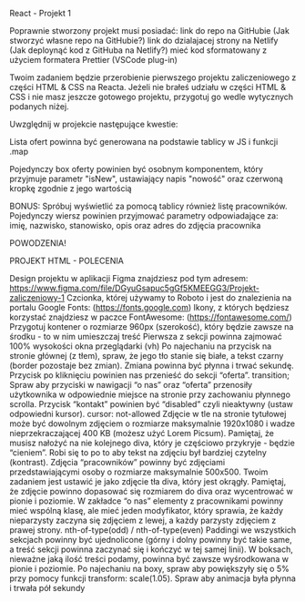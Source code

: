 React - Projekt 1

Poprawnie stworzony projekt musi posiadać:
link do repo na GitHubie (Jak stworzyć własne repo na GitHubie?)
link do dzialajacej strony na Netlify (Jak deploynąć kod z GitHuba na Netlify?)
mieć kod sformatowany z użyciem formatera Prettier (VSCode plug-in)

Twoim zadaniem będzie przerobienie pierwszego projektu zaliczeniowego z części HTML & CSS na Reacta.
Jeżeli nie brałeś udziału w części HTML & CSS i nie masz jeszcze gotowego projektu,
przygotuj go wedle wytycznych podanych niżej.

Uwzględnij w projekcie następujące kwestie:

Lista ofert powinna być generowana na podstawie tablicy w JS i funkcji .map

Pojedynczy box oferty powinien być osobnym komponentem, który przyjmuje parametr "isNew",
ustawiający napis "nowość" oraz czerwoną kropkę zgodnie z jego wartością

BONUS: Spróbuj wyświetlić za pomocą tablicy również listę pracowników.
Pojedynczy wiersz powinien przyjmować parametry odpowiadające za:
imię, nazwisko, stanowisko, opis oraz adres do zdjęcia pracownika

POWODZENIA!

PROJEKT HTML - POLECENIA

Design projektu w aplikacji Figma znajdziesz pod tym adresem:
https://www.figma.com/file/DGyuGsapuc5gGf5KMEEGG3/Projekt-zaliczeniowy-1
Czcionka, której używamy to Roboto i jest do znalezienia na portalu Google Fonts:
(https://fonts.google.com)
Ikony, z których będziesz korzystać znajdziesz w paczce FontAwesome:
(https://fontawesome.com/)
Przygotuj kontener o rozmiarze 960px (szerokość),
który będzie zawsze na środku - to w nim umieszczaj treść
Pierwsza z sekcji powinna zajmować 100% wysokości okna przeglądarki (vh)
Po najechaniu na przycisk na stronie głównej (z tłem), spraw, że jego tło stanie się białe,
a tekst czarny (border pozostaje bez zmian). Zmiana powinna być płynna i trwać sekundę.
Przycisk po kliknięciu powinien nas przenieść do sekcji “oferta”. transition;
Spraw aby przyciski w nawigacji “o nas” oraz “oferta”
przenosiły użytkownika w odpowiednie miejsce na stronie przy zachowaniu płynnego scrolla.
Przycisk “kontakt” powinien być “disabled” czyli nieaktywny (ustaw odpowiedni kursor). cursor: not-allowed
Zdjęcie w tle na stronie tytułowej może być dowolnym zdjęciem o rozmiarze maksymalnie 1920x1080
i wadze nieprzekraczającej 400 KB (możesz użyć Lorem Picsum). Pamiętaj, że musisz nałożyć na nie kolejnego diva,
który je częściowo przykryje - będzie “cieniem”.
Robi się to po to aby tekst na zdjęciu był bardziej czytelny (kontrast).
Zdjęcia “pracowników” powinny być zdjęciami przedstawiającymi osoby o rozmiarze maksymalnie 500x500.
Twoim zadaniem jest ustawić je jako zdjęcie tła diva, który jest okrągły.
Pamiętaj, że zdjęcie powinno dopasować się rozmiarem do diva oraz wycentrować w pionie i poziomie.
W zakładce “o nas” elementy z pracownikami powinny mieć wspólną klasę,
ale mieć jeden modyfikator, który sprawia, że każdy nieparzysty zaczyna się zdjęciem z lewej,
a każdy parzysty zdjęciem z prawej strony. nth-of-type(odd) / nth-of-type(even)
Paddingi we wszystkich sekcjach powinny być ujednolicone
(górny i dolny powinny być takie same, a treść sekcji powinna zaczynać się i kończyć w tej samej linii).
W boksach, nieważne jaką ilość treści podamy, powinna być zawsze wyśrodkowana w pionie i poziomie.
Po najechaniu na boxy, spraw aby powiększyły się o 5% przy pomocy funkcji transform:
scale(1.05). Spraw aby animacja była płynna i trwała pół sekundy
